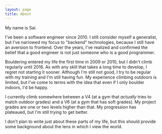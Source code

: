 ```yaml
---
layout: page
title: About
---
```

My name is Sai.

I've been a software engineer since 2010. I still consider myself a generalist, but I've narrowed my focus to "backend" technologies, because I still have an aversion to frontend. Over the years, I've realized and confirmed the belief that a good engineer is not just someone who is a good programmer.

Bouldering entered my life the first time in 2009 or 2010, but I didn't climb regularly until 2016. As with any skill that takes a long time to develop, I regret not starting it sooner. Although I'm still not good, I try to be regular with my training and I'm still having fun. My experience climbing outdoors is limited, but I've come to terms with the idea that even if I only boulder indoors, I'd be happy.

I currently climb somewhere between a V4 (at a gym that *actually* tries to match outdoor grades) and a V6 (at a gym that has soft grades). My project grades are one or two levels higher than that. My progression has plateaued, but I'm still trying to get better.

I don't plan to write just about these parts of my life, but this should provide some background about the lens in which I view the world.